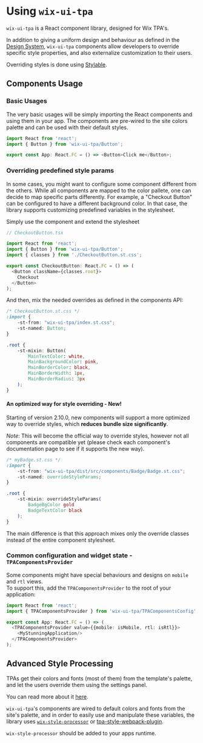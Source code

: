 # Using `wix-ui-tpa`

`wix-ui-tpa` is a React component library, designed for Wix TPA's.

In addition to giving a uniform design and behaviour as defined in the 
[Design System](https://zeroheight.com/7sjjzhgo2), `wix-ui-tpa` components 
allow developers to override specific style properties, and also externalize 
customization to their users.

Overriding styles is done using [Stylable](https://stylable.io).

## Components Usage
### Basic Usages
The very basic usages will be simply importing the React components and using them in your app.
The components are pre-wired to the site colors palette and can be used with their default styles.
```typescript jsx
import React from 'react';
import { Button } from 'wix-ui-tpa/Button';

export const App: React.FC = () => <Button>Click me</Button>;
```

### Overriding predefined style params
In some cases, you might want to configure some component different from the others.
While all components are mapped to the color pallete, one can decide to map specific parts differently.
For example, a "Checkout Button" can be configured to have a different background color.
In that case, the library supports customizing predefined variables in the stylesheet. 

Simply use the component and extend the stylesheet

```typescript jsx
// CheckoutButton.tsx

import React from 'react';
import { Button } from 'wix-ui-tpa/Button';
import { classes } from './CheckoutButton.st.css';

export const CheckoutButton: React.FC = () => (
  <Button className={classes.root}>
    Checkout
  </Button>
);
```

And then, mix the needed overrides as defined in the components API:
```css
/* CheckoutButton.st.css */
:import {
    -st-from: "wix-ui-tpa/index.st.css";
    -st-named: Button;
}

.root {
    -st-mixin: Button(
        MainTextColor: white,
        MainBackgroundColor: pink,
        MainBorderColor: black,
        MainBorderWidth: 1px,
        MainBorderRadius: 3px
    );
}
```

#### An optimized way for style overriding - New!
Starting of version 2.10.0, new components will support a more optimized way to override styles, which **reduces bundle size significantly**.

*Note*: This will become the official way to override styles, however not all components are compatible yet (please check each component's documentation page to see if it supports the new way).

```css
/* myBadge.st.css */
:import {
    -st-from: "wix-ui-tpa/dist/src/components/Badge/Badge.st.css";
    -st-named: overrideStyleParams;
}

.root {
    -st-mixin: overrideStyleParams(
        BadgeBgColor gold
        BadgeTextColor black
    );
}
```

The main difference is that this approach mixes only the override classes instead of the entire component stylesheet.

### Common configuration and widget state - `TPAComponentsProvider`
Some components might have special behaviours and designs on `mobile` and `rtl` views.  
To support this, add the `TPAComponentsProvider` to the root of your application:
```typescript jsx
import React from 'react';
import { TPAComponentsProvider } from 'wix-ui-tpa/TPAComponentsConfig';

export const App: React.FC = () => (
  <TPAComponentsProvider value={{mobile: isMobile, rtl: isRtl}}>
    <MyStunningApplication/>
  </TPAComponentsProvider>
);
```

## Advanced Style Processing
TPAs get their colors and fonts (most of them) from the template's palette, and let the users override them using the settings panel.

You can read more about it [here](https://dev.wix.com/docs/uiux-basics/site-components/#color).

`wix-ui-tpa`'s components are wired to default colors and fonts from the site's palette, and in order to easily use and manipulate these variables, the library uses [`wix-style-processor`](https://github.com/wix/wix-style-processor) or [tpa-style-webpack-plugin](http://github.com/wix-incubator/tpa-style-webpack-plugin).

`wix-style-processor` should be added to your apps runtime.
